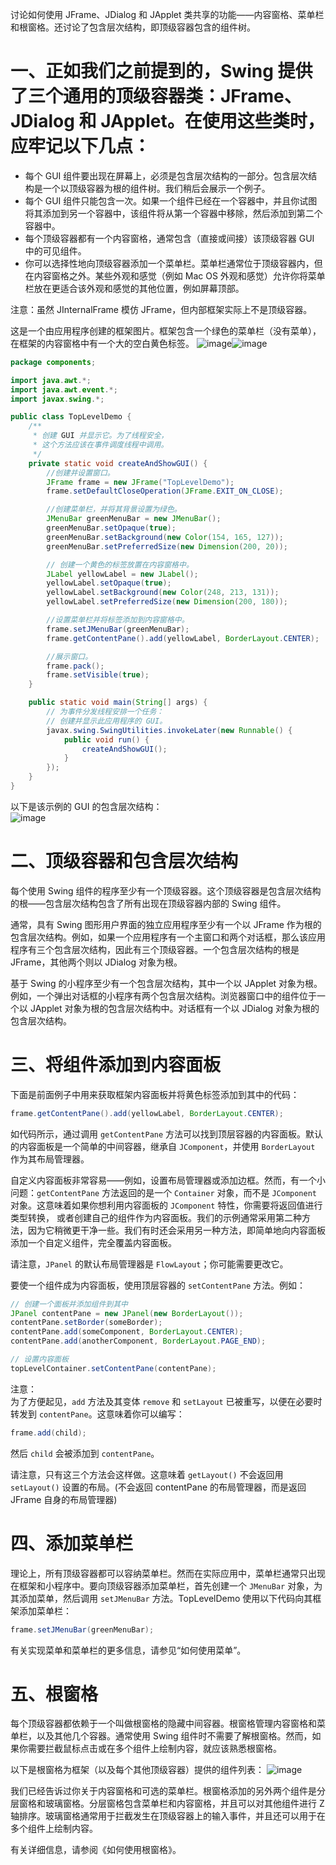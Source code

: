 讨论如何使用 JFrame、JDialog 和 JApplet 类共享的功能——内容窗格、菜单栏和根窗格。还讨论了包含层次结构，即顶级容器包含的组件树。
# 一、正如我们之前提到的，Swing 提供了三个通用的顶级容器类：JFrame、JDialog 和 JApplet。在使用这些类时，应牢记以下几点：

- 每个 GUI 组件要出现在屏幕上，必须是包含层次结构的一部分。包含层次结构是一个以顶级容器为根的组件树。我们稍后会展示一个例子。
- 每个 GUI 组件只能包含一次。如果一个组件已经在一个容器中，并且你试图将其添加到另一个容器中，该组件将从第一个容器中移除，然后添加到第二个容器中。
- 每个顶级容器都有一个内容窗格，通常包含（直接或间接）该顶级容器 GUI 中的可见组件。
- 你可以选择性地向顶级容器添加一个菜单栏。菜单栏通常位于顶级容器内，但在内容窗格之外。某些外观和感觉（例如 Mac OS 外观和感觉）允许你将菜单栏放在更适合该外观和感觉的其他位置，例如屏幕顶部。

注意：虽然 JInternalFrame 模仿 JFrame，但内部框架实际上不是顶级容器。

这是一个由应用程序创建的框架图片。框架包含一个绿色的菜单栏（没有菜单），在框架的内容窗格中有一个大的空白黄色标签。
![image](https://github.com/guangying23/java/assets/54796147/49b54cb1-9adf-4ef4-973f-3626f67c1a77)![image](https://github.com/guangying23/java/assets/54796147/8c331c46-0524-4259-966b-8b5c1d19e734)
```java
package components;

import java.awt.*;
import java.awt.event.*;
import javax.swing.*;

public class TopLevelDemo {
    /**
     * 创建 GUI 并显示它。为了线程安全，
     * 这个方法应该在事件调度线程中调用。
     */
    private static void createAndShowGUI() {
        //创建并设置窗口。
        JFrame frame = new JFrame("TopLevelDemo");
        frame.setDefaultCloseOperation(JFrame.EXIT_ON_CLOSE);

        //创建菜单栏，并将其背景设置为绿色。
        JMenuBar greenMenuBar = new JMenuBar();
        greenMenuBar.setOpaque(true);
        greenMenuBar.setBackground(new Color(154, 165, 127));
        greenMenuBar.setPreferredSize(new Dimension(200, 20));

        // 创建一个黄色的标签放置在内容窗格中。
        JLabel yellowLabel = new JLabel();
        yellowLabel.setOpaque(true);
        yellowLabel.setBackground(new Color(248, 213, 131));
        yellowLabel.setPreferredSize(new Dimension(200, 180));

        //设置菜单栏并将标签添加到内容窗格中。
        frame.setJMenuBar(greenMenuBar);
        frame.getContentPane().add(yellowLabel, BorderLayout.CENTER);

        //展示窗口。
        frame.pack();
        frame.setVisible(true);
    }

    public static void main(String[] args) {
        // 为事件分发线程安排一个任务：
        // 创建并显示此应用程序的 GUI。
        javax.swing.SwingUtilities.invokeLater(new Runnable() {
            public void run() {
                createAndShowGUI();
            }
        });
    }
}
```
以下是该示例的 GUI 的包含层次结构：  
![image](https://github.com/guangying23/java/assets/54796147/d8395ab8-3640-4968-a88f-8d09633197ba)

# 二、顶级容器和包含层次结构
每个使用 Swing 组件的程序至少有一个顶级容器。这个顶级容器是包含层次结构的根——包含层次结构包含了所有出现在顶级容器内部的 Swing 组件。

通常，具有 Swing 图形用户界面的独立应用程序至少有一个以 JFrame 作为根的包含层次结构。例如，如果一个应用程序有一个主窗口和两个对话框，那么该应用程序有三个包含层次结构，因此有三个顶级容器。一个包含层次结构的根是 JFrame，其他两个则以 JDialog 对象为根。

基于 Swing 的小程序至少有一个包含层次结构，其中一个以 JApplet 对象为根。例如，一个弹出对话框的小程序有两个包含层次结构。浏览器窗口中的组件位于一个以 JApplet 对象为根的包含层次结构中。对话框有一个以 JDialog 对象为根的包含层次结构。

# 三、将组件添加到内容面板
下面是前面例子中用来获取框架内容面板并将黄色标签添加到其中的代码：

```java
frame.getContentPane().add(yellowLabel, BorderLayout.CENTER);
```

如代码所示，通过调用 `getContentPane` 方法可以找到顶层容器的内容面板。默认的内容面板是一个简单的中间容器，继承自 `JComponent`，并使用 `BorderLayout` 作为其布局管理器。

自定义内容面板非常容易——例如，设置布局管理器或添加边框。然而，有一个小问题：`getContentPane` 方法返回的是一个 `Container` 对象，而不是 `JComponent` 对象。这意味着如果你想利用内容面板的 `JComponent` 特性，你需要将返回值进行类型转换，
或者创建自己的组件作为内容面板。我们的示例通常采用第二种方法，因为它稍微更干净一些。我们有时还会采用另一种方法，即简单地向内容面板添加一个自定义组件，完全覆盖内容面板。

请注意，`JPanel` 的默认布局管理器是 `FlowLayout`；你可能需要更改它。

要使一个组件成为内容面板，使用顶层容器的 `setContentPane` 方法。例如：

```java
// 创建一个面板并添加组件到其中
JPanel contentPane = new JPanel(new BorderLayout());
contentPane.setBorder(someBorder);
contentPane.add(someComponent, BorderLayout.CENTER);
contentPane.add(anotherComponent, BorderLayout.PAGE_END);

// 设置内容面板
topLevelContainer.setContentPane(contentPane);
```
注意：  
为了方便起见，`add` 方法及其变体 `remove` 和 `setLayout` 已被重写，以便在必要时转发到 `contentPane`。这意味着你可以编写：

```java
frame.add(child);
```

然后 `child` 会被添加到 `contentPane`。

请注意，只有这三个方法会这样做。这意味着 `getLayout()` 不会返回用 `setLayout()` 设置的布局。(不会返回 contentPane 的布局管理器，而是返回 JFrame 自身的布局管理器)

# 四、添加菜单栏
理论上，所有顶级容器都可以容纳菜单栏。然而在实际应用中，菜单栏通常只出现在框架和小程序中。要向顶级容器添加菜单栏，首先创建一个 `JMenuBar` 对象，为其添加菜单，然后调用 `setJMenuBar` 方法。TopLevelDemo 使用以下代码向其框架添加菜单栏：

```java
frame.setJMenuBar(greenMenuBar);
```

有关实现菜单和菜单栏的更多信息，请参见“如何使用菜单”。

# 五、根窗格
每个顶级容器都依赖于一个叫做根窗格的隐藏中间容器。根窗格管理内容窗格和菜单栏，以及其他几个容器。通常使用 Swing 组件时不需要了解根窗格。然而，如果你需要拦截鼠标点击或在多个组件上绘制内容，就应该熟悉根窗格。

以下是根窗格为框架（以及每个其他顶级容器）提供的组件列表：
![image](https://github.com/guangying23/java/assets/54796147/258c15f0-4230-44f7-b7f5-02b80a0e50cf)  

我们已经告诉过你关于内容窗格和可选的菜单栏。根窗格添加的另外两个组件是分层窗格和玻璃窗格。分层窗格包含菜单栏和内容窗格，并且可以对其他组件进行 Z 轴排序。玻璃窗格通常用于拦截发生在顶级容器上的输入事件，并且还可以用于在多个组件上绘制内容。

有关详细信息，请参阅《如何使用根窗格》。
